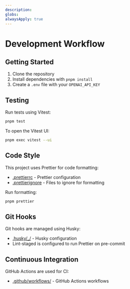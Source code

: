 ```yaml
---
description:
globs:
alwaysApply: true
---
```


# Development Workflow

## Getting Started

1. Clone the repository
2. Install dependencies with `pnpm install`
3. Create a `.env` file with your `OPENAI_API_KEY`

## Testing

Run tests using Vitest:

```bash
pnpm test
```

To open the Vitest UI:

```bash
pnpm exec vitest --ui
```

## Code Style

This project uses Prettier for code formatting:

- [.prettierrc](mdc:.prettierrc) - Prettier configuration
- [.prettierignore](mdc:.prettierignore) - Files to ignore for formatting

Run formatting:

```bash
pnpm prettier
```

## Git Hooks

Git hooks are managed using Husky:

- [.husky/\_/](mdc:.husky/_) - Husky configuration
- Lint-staged is configured to run Prettier on pre-commit

## Continuous Integration

GitHub Actions are used for CI:

- [.github/workflows/](mdc:.github/workflows) - GitHub Actions workflows
